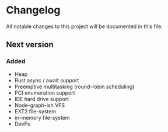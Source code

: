 # Changelog

All notable changes to this project will be documented in this file.

## Next version

### Added

* Heap
* Rust async / await support
* Preemptive multitasking (round-robin scheduling)
* PCI enumeration support
* IDE hard drive support
* Node-graph-ish VFS
* EXT2 file-system
* in-memory file-system
* DevFs
